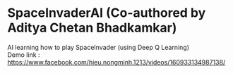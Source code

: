 # SpaceInvaderAI (Co-authored by Aditya Chetan Bhadkamkar)
AI learning how to play SpaceInvader (using Deep Q Learning) \
Demo link : https://www.facebook.com/hieu.nongminh.1213/videos/160933134987138/
